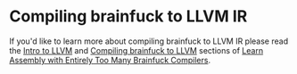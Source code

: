 # Compiling brainfuck to LLVM IR

If you'd like to learn more about compiling brainfuck to LLVM IR please read the [Intro to LLVM](https://github.com/pretzelhammer/rust-blog/blob/master/posts/too-many-brainfuck-compilers.md#intro-to-llvm) and [Compiling brainfuck to LLVM](https://github.com/pretzelhammer/rust-blog/blob/master/posts/too-many-brainfuck-compilers.md#compiling-brainfuck-to-llvm) sections of [Learn Assembly with Entirely Too Many Brainfuck Compilers](https://github.com/pretzelhammer/rust-blog/blob/master/posts/too-many-brainfuck-compilers.md).

